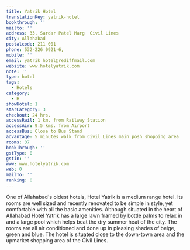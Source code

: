 ```yaml
---
title: Yatrik Hotel
translationKey: yatrik-hotel
bookthrough: ''
mailto: ''
address: 33, Sardar Patel Marg  Civil Lines
city: Allahabad
postalcode: 211 001
phone: 532-226 0921-6,
mobile: ''
email: yatrik_hotel@rediffmail.com
website: www.hotelyatrik.com
note: ''
type: hotel
tags:
  - Hotels
category:
  - H
showHotel: 1
starCategory: 3
checkout: 24 hrs.
accessRail: 1 km. from Railway Station
accessAir: 9.5 kms. from Airport
accessBus: Close to Bus Stand
advantage: 5 minutes walk from Civil Lines main posh shopping area
rooms: 37
bookThrough: ''
gstType: 0
gstin: ''
www: www.hotelyatrik.com
web: 0
mailTo: ''
ranking: 0
---
```







One of Allahabad's oldest hotels, Hotel Yatrik is a medium range hotel. Its rooms are well sized and recently renovated to be simple in style, yet comfortable with all the basic amenities.     Although situated in the heart of Allahabad Hotel Yatrik has a large lawn framed by bottle palms to relax in and a large pool which helps beat the dry summer heat of the city.     The rooms are all air conditioned and done up in pleasing shades of beige, green and blue.     The hotel is situated close to the down-town area and the upmarket shopping area of the Civil Lines.